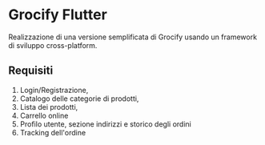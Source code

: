 # Grocify Flutter
Realizzazione di una versione semplificata di Grocify usando un framework di sviluppo cross-platform.

## Requisiti

1) Login/Registrazione,
2) Catalogo delle categorie di prodotti,
3) Lista dei prodotti,
4) Carrello online
5) Profilo utente, sezione indirizzi e storico degli ordini
7) Tracking dell'ordine


